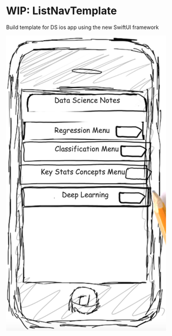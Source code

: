 #  WIP: ListNavTemplate

Build template for DS ios app using the new SwiftUI framework

<img src="https://github.com/patrickmlong/ListNavTemplate/blob/master/app_mockup_home.png" height="800" title="Test Home Screen">





